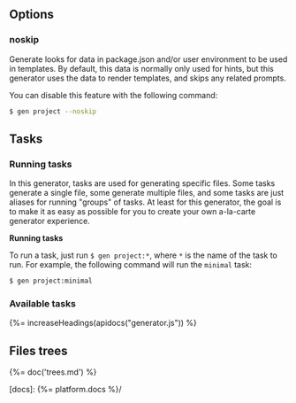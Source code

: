 ## Options

### noskip

Generate looks for data in package.json and/or user environment to be used in templates. By default, this data is normally only used for hints, but this generator uses the data to render templates, and skips any related prompts.

You can disable this feature with the following command:

```sh
$ gen project --noskip
```

## Tasks

### Running tasks

In this generator, tasks are used for generating specific files. Some tasks generate a single file, some generate multiple files, and some tasks are just aliases for running "groups" of tasks. At least for this generator, the goal is to make it as easy as possible for you to create your own a-la-carte generator experience.

**Running tasks**

To run a task, just run `$ gen project:*`, where `*` is the name of the task to run. For example, the following command will run the `minimal` task:

```sh
$ gen project:minimal
```

### Available tasks
{%= increaseHeadings(apidocs("generator.js")) %}

## Files trees
{%= doc('trees.md') %}

[docs]: {%= platform.docs %}/
